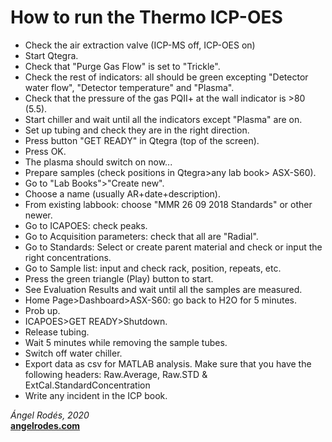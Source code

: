 # How to run the Thermo ICP-OES

* Check the air extraction valve (ICP-MS off, ICP-OES on)
* Start Qtegra.
* Check that "Purge Gas Flow" is set to "Trickle".
* Check the rest of indicators: all should be green excepting "Detector water flow", "Detector temperature" and "Plasma".
* Check that the pressure of the gas PQII+ at the wall indicator is >80 (5.5).
* Start chiller and wait until all the indicators except "Plasma" are on.
* Set up tubing and check they are in the right direction.
* Press button "GET READY" in Qtegra (top of the screen).
* Press OK.
* The plasma should switch on now...
* Prepare samples (check positions in Qtegra>any lab book> ASX-S60).
* Go to "Lab Books">"Create new".
* Choose a name (usually AR+date+description).
* From existing labbook: choose "MMR 26 09 2018 Standards" or other newer.
* Go to ICAPOES: check peaks.
* Go to Acquisition parameters: check that all are "Radial".
* Go to Standards: Select or create parent material and check or input the right concentrations.
* Go to Sample list: input and check rack, position, repeats, etc.
* Press the green triangle (Play) button to start.
* See Evaluation Results and wait until all the samples are measured.
* Home Page>Dashboard>ASX-S60: go back to H2O for 5 minutes.
* Prob up.
* ICAPOES>GET READY>Shutdown.
* Release tubing.
* Wait 5 minutes while removing the sample tubes.
* Switch off water chiller.
* Export data as csv for MATLAB analysis. Make sure that you have the following headers:  Raw.Average, Raw.STD & ExtCal.StandardConcentration
* Write any incident in the ICP book.

*Ángel Rodés, 2020*\
[**angelrodes.com**](https://angelrodes.wordpress.com/)
